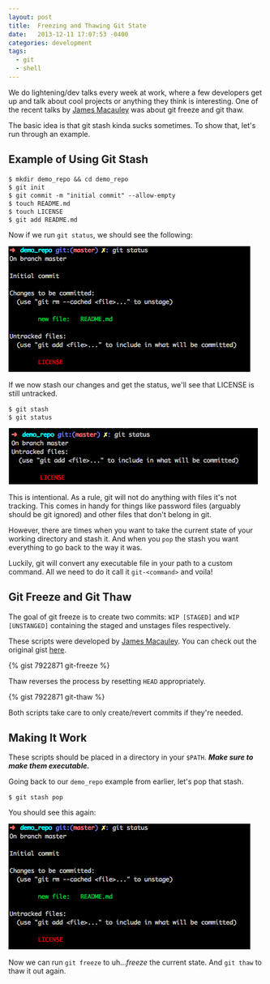 ```yaml
---
layout: post
title:  Freezing and Thawing Git State
date:   2013-12-11 17:07:53 -0400
categories: development
tags:
  - git
  - shell
---
```


We do lightening/dev talks every week at work, where a few developers get up and talk about cool projects or anything they think is interesting. One of the recent talks by [James Macauley] was about git freeze and git thaw.

The basic idea is that git stash kinda sucks sometimes. To show that, let's run through an example.

## Example of Using Git Stash

    $ mkdir demo_repo && cd demo_repo
    $ git init
    $ git commit -m "initial commit" --allow-empty
    $ touch README.md
    $ touch LICENSE
    $ git add README.md

Now if we run `git status`, we should see the following:

<div class="blk-bg">
  <img src="/public/img/git_status_001.png" alt="git status">
</div>

If we now stash our changes and get the status, we'll see that LICENSE is still untracked.

    $ git stash
    $ git status

<div class="blk-bg">
  <img src="/public/img/git_status_002.png" alt="git status">
</div>

This is intentional. As a rule, git will not do anything with files it's not tracking. This comes in handy for things like password files (arguably should be git ignored) and other files that don't belong in git.

However, there are times when you want to take the current state of your working directory and stash it. And when you `pop` the stash you want everything to go back to the way it was.

Luckily, git will convert any executable file in your path to a custom command. All we need to do it call it `git-<command>` and voila!

## Git Freeze and Git Thaw

The goal of git freeze is to create two commits: `WIP [STAGED]` and `WIP [UNSTANGED]` containing the staged and unstages files respectively.

These scripts were developed by [James Macauley]. You can check out the original gist [here](https://gist.github.com/jamesmacaulay/582757).

{% gist 7922871 git-freeze %}

Thaw reverses the process by resetting `HEAD` appropriately.

{% gist 7922871 git-thaw %}

Both scripts take care to only create/revert commits if they're needed.

## Making It Work

These scripts should be placed in a directory in your `$PATH`. __*Make sure to make them executable.*__

Going back to our `demo_repo` example from earlier, let's pop that stash.

    $ git stash pop

You should see this again:

<div class="blk-bg">
  <img src="/public/img/git_status_001.png" alt="git status">
</div>

Now we can run `git freeze` to uh..._freeze_ the current state. And `git thaw` to thaw it out again.

[James Macauley]: //about.me/jamesmacaulay

